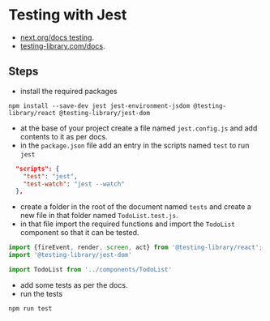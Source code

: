 # Testing with Jest

- [next.org/docs testing](https://nextjs.org/docs/testing#jest-and-react-testing-library).
- [testing-library.com/docs](https://testing-library.com/docs/).

## Steps

- install the required packages
```
npm install --save-dev jest jest-environment-jsdom @testing-library/react @testing-library/jest-dom
```
- at the base of your project create a file named `jest.config.js` and add contents to it as per docs.
- in the `package.json` file add an entry in the scripts named `test` to run `jest`
```json
  "scripts": {
    "test": "jest",
    "test-watch": "jest --watch"
  },
```
- create a folder in the root of the document named `tests` and create a new file in that folder named `TodoList.test.js`.
- in that file import the required functions and import the `TodoList` component so that it can be tested.
```jsx
import {fireEvent, render, screen, act} from '@testing-library/react';
import '@testing-library/jest-dom'

import TodoList from '../components/TodoList'
```
- add some tests as per the docs.
- run the tests
```
npm run test
```